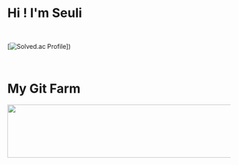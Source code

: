 # Hi ! I'm Seuli
</br>

[![Solved.ac Profile](http://mazassumnida.wtf/api/v2/generate_badge?boj=tmfdl8414)])

</br>

# My Git Farm 

<a href="https://www.gitanimals.org/en_US?utm_medium=image&utm_source=seul1009&utm_content=line">
  <img
    src="https://render.gitanimals.org/lines/seul1009?pet-id=730401175026580094"
    width="600"
    height="120"
  />
</a>
  
